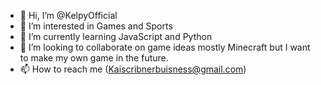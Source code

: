 - 👋 Hi, I’m @KelpyOfficial
- 👀 I’m interested in Games and Sports
- 🌱 I’m currently learning JavaScript and Python
- 💞️ I’m looking to collaborate on game ideas mostly Minecraft but I want to make my own game in the future.
- 📫 How to reach me (Kaiscribnerbuisness@gmail.com)

<!---
KelpyOfficial/KelpyOfficial is a ✨ special ✨ repository because its `README.md` (this file) appears on your GitHub profile.
You can click the Preview link to take a look at your changes.
--->
